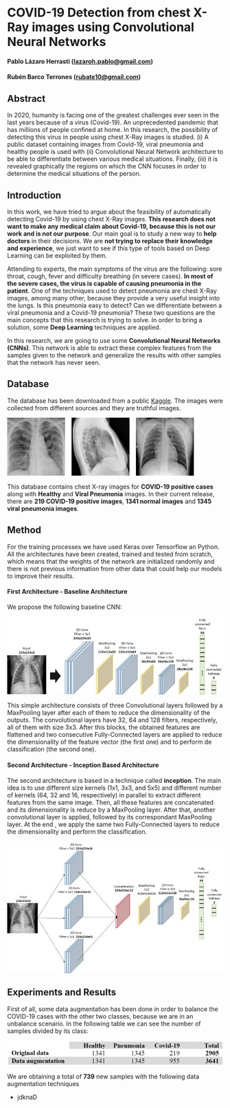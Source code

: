 # COVID-19 Detection from chest X-Ray images using Convolutional Neural Networks

#### Pablo Lázaro Herrasti (lazaroh.pablo@gmail.com)
#### Rubén Barco Terrones  (rubate10@gmail.com)

## Abstract
In 2020, humanity is facing one of the greatest challenges ever seen in the last years because of a virus (Covid-19). An unprecedented pandemic that has millions of people confined at home. In this research, the possibility of detecting this virus in people using chest X-Ray images is studied. (i) A public dataset containing images from Covid-19, viral pneumonia and healthy people is used with (ii) Convolutional Neural Network architecture to be able to differentiate between various medical situations. Finally, (iii) it is revealed graphically the regions on which the CNN focuses in order to determine the medical situations of the person.

## Introduction
In this work, we have tried to argue about the feasibility of automatically detecting Covid-19 by using chest X-Ray images. **This research does not want to make any medical claim about Covid-19, because this is not our work and is not our purpose**. Our main goal is to study a new way to **help doctors** in their decisions. We are **not trying to replace their knowledge and experience**, we just want to see if this type of tools based on Deep Learning can be exploited by them.

Attending to experts, the main symptoms of the virus are the following: sore throat, cough, fever and difficulty breathing (in severe cases). **In most of the severe cases, the virus is capable of causing pneumonia in the patient**. One of the techniques used to detect pneumonia are chest X-Ray images, among many other, because they provide a very useful insight into the lungs. Is this pneumonia easy to detect? Can we differentiate between a viral pneumonia and a Covid-19 pneumonia? These two questions are the main concepts that this research is trying to solve. In order to bring a solution, some **Deep Learning** techniques are applied.

In this research, we are going to use some **Convolutional Neural Networks (CNNs)**. This network is able to extract these complex features from the samples given to the network and generalize the results with other samples that the network has never seen.

## Database
The database has been downloaded from a public [Kaggle](https://www.kaggle.com/tawsifurrahman/covid19-radiography-database/data#). The images were collected from different sources and they are truthful images.

![Examples from the database.](https://github.com/polazaro/Covid-19-Detection/blob/master/images/database.bmp)

This database contains chest X-ray images for **COVID-19 positive cases** along with **Healthy** and **Viral Pneumonia** images. In their current release, there are **219 COVID-19 positive images**, **1341 normal images** and **1345 viral pneumonia images**. 

## Method
For the training processes we have used Keras over Tensorflow an Python. All the architectures have been created, trained and tested from scratch, which means that the weights of the network are initialized randomly and there is not previous information from other data that could help our models to improve their results. 

#### First Architecture - Baseline Architecture

We propose the following baseline CNN:

![Baseline Architecture.](https://github.com/polazaro/Covid-19-Detection/blob/master/images/baseline.bmp)

This simple architecture consists of three Convolutional layers followed by a MaxPooling layer after each of them to reduce the dimensionality of the outputs. The convolutional layers have 32, 64 and 128 filters, respectively, all of them with size 3x3. After this blocks, the obtained features are flattened and two consecutive Fully-Connected layers are applied to reduce the dimensionality of the feature vector (the first one) and to perform de classification (the second one).

#### Second Architecture - Inception Based Architecture

The second architecture is based in a technique called **inception**. The main idea is to use different size kernels (1x1, 3x3, and 5x5) and different number of kernels (64, 32 and 16, respectively) in parallel to extract different features from the same image. Then, all these features are concatenated and its dimensionality is reduce by a MaxPooling layer. After that, another convolutional layer is applied, followed by its correspondant MaxPooling layer. At the end , we apply the same two Fully-Connected layers to reduce the dimensionality and perform the classification.

![Inception Based Architecture.](https://github.com/polazaro/Covid-19-Detection/blob/master/images/final_arch.bmp)

## Experiments and Results
First of all, some data augmentation has been done in order to balance the COVID-19 cases with the other two classes, because we are in an unbalance scenario. In the following table we can see the number of samples divided by its class:

![Number of samples.](https://github.com/polazaro/Covid-19-Detection/blob/master/images/data_aug.bmp)

We are obtaining a total of **739** new samples with the following data augmentation techniques
* jdknaD


